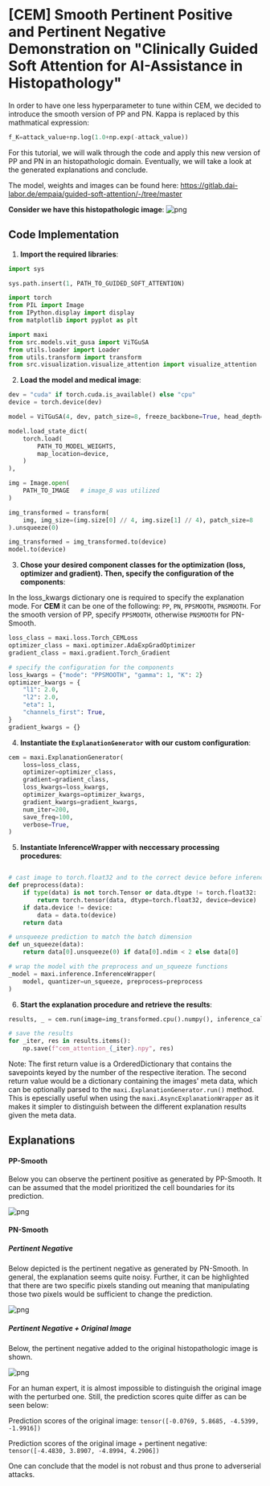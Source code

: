 # [CEM] Smooth Pertinent Positive and Pertinent Negative Demonstration on "Clinically Guided Soft Attention for AI-Assistance in Histopathology"

In order to have one less hyperparameter to tune within CEM, we decided to introduce the smooth version of PP and PN. Kappa is replaced by this mathmatical expression:

```python
f_K=attack_value+np.log(1.0+np.exp(-attack_value))
```

For this tutorial, we will walk through the code and apply this new version of PP and PN in an histopathologic domain. Eventually, we will take a look at the generated explanations and conclude.

The model, weights and images can be found here:
https://gitlab.dai-labor.de/empaia/guided-soft-attention/-/tree/master

**Consider we have this histopathologic image**:
![png](../../img/tutorials/pp_pn_smooth/image_8.jpg)

## Code Implementation

1. **Import the required libraries**:

```python
import sys

sys.path.insert(1, PATH_TO_GUIDED_SOFT_ATTENTION)

import torch
from PIL import Image
from IPython.display import display
from matplotlib import pyplot as plt

import maxi
from src.models.vit_gusa import ViTGuSA
from utils.loader import Loader
from utils.transform import transform
from src.visualization.visualize_attention import visualize_attention
```

2. **Load the model and medical image**:

```python
dev = "cuda" if torch.cuda.is_available() else "cpu"
device = torch.device(dev)

model = ViTGuSA(4, dev, patch_size=8, freeze_backbone=True, head_depth=1)

model.load_state_dict(
    torch.load(
        PATH_TO_MODEL_WEIGHTS,
        map_location=device,
    )
),

img = Image.open(
    PATH_TO_IMAGE   # image_8 was utilized
)

img_transformed = transform(
    img, img_size=(img.size[0] // 4, img.size[1] // 4), patch_size=8
).unsqueeze(0)

img_transformed = img_transformed.to(device)
model.to(device)

```

3. **Chose your desired component classes for the optimization (loss, optimizer and gradient). Then, specify the configuration of the components**:

In the loss_kwargs dictionary one is required to specify the explanation mode. For **CEM** it can be one of the following: `PP`, `PN`, `PPSMOOTH`, `PNSMOOTH`.
For the smooth version of PP, specify `PPSMOOTH`, otherwise `PNSMOOTH` for PN-Smooth.

```python
loss_class = maxi.loss.Torch_CEMLoss
optimizer_class = maxi.optimizer.AdaExpGradOptimizer
gradient_class = maxi.gradient.Torch_Gradient

# specify the configuration for the components
loss_kwargs = {"mode": "PPSMOOTH", "gamma": 1, "K": 2}
optimizer_kwargs = {
    "l1": 2.0,
    "l2": 2.0,
    "eta": 1,
    "channels_first": True,
}
gradient_kwargs = {}
```

4. **Instantiate the `ExplanationGenerator` with our custom configuration**:

```python
cem = maxi.ExplanationGenerator(
    loss=loss_class,
    optimizer=optimizer_class,
    gradient=gradient_class,
    loss_kwargs=loss_kwargs,
    optimizer_kwargs=optimizer_kwargs,
    gradient_kwargs=gradient_kwargs,
    num_iter=200,
    save_freq=100,
    verbose=True,
)
```

5. **Instantiate InferenceWrapper with neccessary processing procedures**:

```python

# cast image to torch.float32 and to the correct device before inference
def preprocess(data):
    if type(data) is not torch.Tensor or data.dtype != torch.float32:
        return torch.tensor(data, dtype=torch.float32, device=device)
    if data.device != device:
        data = data.to(device)
    return data

# unsqueeze prediction to match the batch dimension
def un_squeeze(data):
    return data[0].unsqueeze(0) if data[0].ndim < 2 else data[0]

# wrap the model with the preprocess and un_squeeze functions
_model = maxi.inference.InferenceWrapper(
    model, quantizer=un_squeeze, preprocess=preprocess
)

```

6. **Start the explanation procedure and retrieve the results**:

```python
results, _ = cem.run(image=img_transformed.cpu().numpy(), inference_call=_model)

# save the results
for _iter, res in results.items():
    np.save(f"cem_attention_{_iter}.npy", res)
```

Note: The first return value is a OrderedDictionary that contains the savepoints keyed by the number of the respective iteration. The second return value would be a dictionary containing the images' meta data, which can be optionally parsed to the `maxi.ExplanationGenerator.run()` method. This is epescially useful when using the `maxi.AsyncExplanationWrapper` as it makes it simpler to distinguish between the different explanation results given the meta data.

## Explanations

#### PP-Smooth

Below you can observe the pertinent positive as generated by PP-Smooth. It can be assumed that the model prioritized the cell boundaries for its prediction.

![png](../../img/tutorials/pp_pn_smooth/pp_smooth.png)

#### PN-Smooth

##### Pertinent Negative

Below depicted is the pertinent negative as generated by PN-Smooth. In general, the explanation seems quite noisy. Further, it can be highlighted that there are two specific pixels standing out meaning that manipulating those two pixels would be sufficient to change the prediction.

![png](../../img/tutorials/pp_pn_smooth/pn_smooth.png)

##### Pertinent Negative + Original Image

Below, the pertinent negative added to the original histopathologic image is shown.

![png](../../img/tutorials/pp_pn_smooth/og_pn_smooth.png)

For an human expert, it is almost impossible to distinguish the original image with the perturbed one. Still, the prediction scores quite differ as can be seen below:

Prediction scores of the original image:
`tensor([-0.0769, 5.8685, -4.5399, -1.9916])`

Prediction scores of the original image + pertinent negative:
`tensor([-4.4830, 3.8907, -4.8994, 4.2906])`

One can conclude that the model is not robust and thus prone to adverserial attacks.
